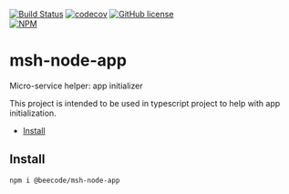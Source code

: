 [![Build Status](https://beecode.semaphoreci.com/badges/msh-node-app/branches/main.svg?style=shields)](https://beecode.semaphoreci.com/projects/msh-node-app)
[![codecov](https://codecov.io/gh/beecode-rs/msh-node-app/branch/main/graph/badge.svg?token=JR5ZLHZETH)](https://codecov.io/gh/beecode-rs/msh-node-app)
[![GitHub license](https://img.shields.io/github/license/beecode-rs/msh-node-app)](https://github.com/beecode-rs/msh-node-app/blob/main/LICENSE)  
[![NPM](https://nodei.co/npm/@beecode/msh-node-app.png)](https://nodei.co/npm/@beecode/msh-node-app)

# msh-node-app

Micro-service helper: app initializer

This project is intended to be used in typescript project to help with app initialization.

<!-- toc -->

- [Install](#install)

<!-- tocstop -->

## Install

`npm i @beecode/msh-node-app`

